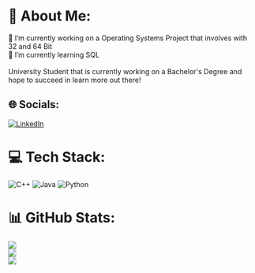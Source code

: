 # 💫 About Me:
🔭 I’m currently working on a Operating Systems Project that involves with 32 and 64 Bit<br>🌱 I’m currently learning SQL<br><br>University Student that is currently working on a Bachelor's Degree and hope to succeed in learn more out there!


## 🌐 Socials:
[![LinkedIn](https://img.shields.io/badge/LinkedIn-%230077B5.svg?logo=linkedin&logoColor=white)](https://www.linkedin.com/in/mark-leo-baroro-b38662251/) 

# 💻 Tech Stack:
![C++](https://img.shields.io/badge/c++-%2300599C.svg?style=for-the-badge&logo=c%2B%2B&logoColor=white) ![Java](https://img.shields.io/badge/java-%23ED8B00.svg?style=for-the-badge&logo=java&logoColor=white) ![Python](https://img.shields.io/badge/python-3670A0?style=for-the-badge&logo=python&logoColor=ffdd54)
# 📊 GitHub Stats:
![](https://github-readme-stats.vercel.app/api?username=markgonda&theme=blue-green&hide_border=false&include_all_commits=false&count_private=false)<br/>
![](https://github-readme-streak-stats.herokuapp.com/?user=markgonda&theme=blue-green&hide_border=false)<br/>
![](https://github-readme-stats.vercel.app/api/top-langs/?username=markgonda&theme=blue-green&hide_border=false&include_all_commits=false&count_private=false&layout=compact)
